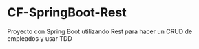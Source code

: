 # CF-SpringBoot-Rest
Proyecto con Spring Boot utilizando Rest para hacer un CRUD de empleados y usar TDD